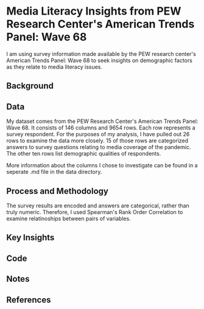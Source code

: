 # Media Literacy Insights from PEW Research Center's American Trends Panel: Wave 68 

I am using survey information made available by the PEW research center's American Trends Panel: Wave 68 to seek insights on demographic factors as they relate to media literacy issues. 

## Background

## Data
My dataset comes from the PEW Research Center's American Trends Panel: Wave 68. It consists of 146 columns and 9654 rows. Each row represents a survey respondent. For the purposes of my analysis, I have pulled out 26 rows to examine the data more closely. 15 of those rows are categorized answers to survey questions relating to media coverage of the pandemic. The other ten rows list demographic qualities of respondents. 

More information about the columns I chose to investigate can be found in a seperate .md file in the data directory. 

## Process and Methodology
The survey results are encoded and answers are categorical, rather than truly numeric. Therefore, I used Spearman's Rank Order Correlation to examine relatinoships between pairs of variables. 

## Key Insights

## Code

## Notes

## References
